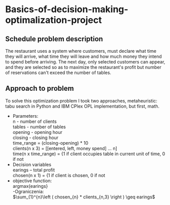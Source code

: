 # Basics-of-decision-making-optimalization-project
## Schedule problem description
The restaurant uses a system where customers, must declare what time they will arrive,
what time they will leave and how much money they intend to spend before arriving.
The next day, only selected customers can appear, and they are selected so as to
maximize the restaurant's profit but number of reservations can't exceed the number of tables.
## Approach to problem
To solve this optimization problem I took two approaches,
metaheuristic: tabu search in Python and IBM CPlex OPL implementation, but first, math.  
- Parameters:  
n - number of clients  
tables - number of tables  
opening - opening hour  
closing - closing hour  
time_range = (closing-opening) * 10  
clients(n x 3) = [[entered, left, money spend] ... n]  
time(n x time_range) = {1 if client occupies table in current unit of time, 0 if not  
- Decision variables  
earings – total profit  
chosen(n x 1) = {1 if client is chosen, 0 if not  
- objective function:  
argmax{earings}  
-Ograniczenia:  
$\sum_{1}^{n}\left ( chosen_{n} * clients_{n,3}  \right ) \geq earings$
